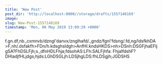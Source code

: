 ```yaml
---
title: 'New Post'
post_dir: 'http://localhost:8000//storage/drafts/1557148169'
image: 
slug: New-Post-1557148169
timestamp: 'Mon, 06 May 2019 13:09:29 +0000'
---
```

f.gn.df,nb.,cxmnvb/dzngl&#39;danvx/znglhafd/.,gndz/fgnl&#39;fdsng/.fd,ng/ldsfkhDA&#62;F,nh/.dsfakfh&#62;FDn/h.kdsghsldgh&#62;AnfHl.kndsHKDS&#62;nh&#62;DSnh:DSGFjhaEFljgSA?FhDSLFjh;s.,dfnHDLFhja;fdsohAS:LFh:SALFjhfa:&#13;&#10;&#13;&#10;FhjalfdshF?DHladjfHLjdgs;hjds:LGhDSGLjh:LDSjhgLDS:fhLDSgjh;JGDSHS